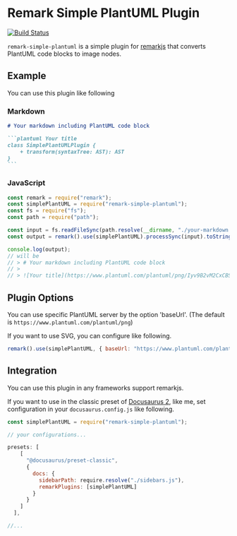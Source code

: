 # Remark Simple PlantUML Plugin

[![Build Status](https://travis-ci.org/akebifiky/remark-simple-plantuml.svg?branch=master)](https://travis-ci.org/akebifiky/remark-simple-plantuml)

`remark-simple-plantuml` is a simple plugin for [remarkjs](https://github.com/remarkjs/remark) that converts PlantUML code blocks to image nodes.

## Example

You can use this plugin like following

### Markdown

````markdown
# Your markdown including PlantUML code block

```plantuml Your title
class SimplePlantUMLPlugin {
    + transform(syntaxTree: AST): AST
}
```
````

### JavaScript

```javascript
const remark = require("remark");
const simplePlantUML = require("remark-simple-plantuml");
const fs = require("fs");
const path = require("path");

const input = fs.readFileSync(path.resolve(__dirname, "./your-markdown.md")).toString();
const output = remark().use(simplePlantUML).processSync(input).toString();

console.log(output);
// will be 
// > # Your markdown including PlantUML code block
// >
// > ![Your title](https://www.plantuml.com/plantuml/png/Iyv9B2vM2CxCBSX93SX9p2i9zVK9o2bDpynJgEPI009jXPAYnBpYjFoYN8tYohoIn8gGejHKAmN7u11DCCbL2m00)
```

## Plugin Options

You can use specific PlantUML server by the option 'baseUrl'.
(The default is `https://www.plantuml.com/plantuml/png`)

If you want to use SVG, you can configure like following.

```javascript
remark().use(simplePlantUML, { baseUrl: "https://www.plantuml.com/plantuml/svg" }).processSync(input);
```

## Integration

You can use this plugin in any frameworks support remarkjs.

If you want to use in the classic preset of [Docusaurus 2](https://v2.docusaurus.io/), like me, set configuration in your `docusaurus.config.js` like following.

```javascript
const simplePlantUML = require("remark-simple-plantuml");

// your configurations...

presets: [
    [
      "@docusaurus/preset-classic",
      {
        docs: {
          sidebarPath: require.resolve("./sidebars.js"),
          remarkPlugins: [simplePlantUML]
        }
      }
    ]
  ],

//...
```
